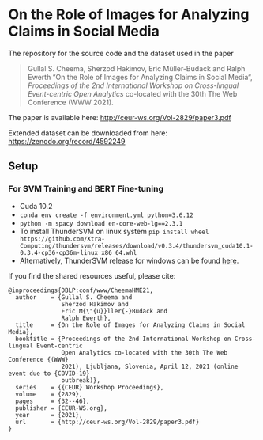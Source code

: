# On the Role of Images for Analyzing Claims in Social Media

The repository for the source code and the dataset used in the paper

> Gullal S. Cheema, Sherzod Hakimov, Eric Müller-Budack and Ralph Ewerth “On the Role of Images for Analyzing Claims in Social Media“, *Proceedings of the 2nd International Workshop on Cross-lingual Event-centric Open Analytics* co-located with the 30th The Web Conference (WWW 2021).

The paper is available here: http://ceur-ws.org/Vol-2829/paper3.pdf

Extended dataset can be downloaded from here: https://zenodo.org/record/4592249

## Setup
### For SVM Training and BERT Fine-tuning
- Cuda 10.2
- `conda env create -f environment.yml python=3.6.12`
- `python -m spacy download en-core-web-lg==2.3.1`
- To install ThunderSVM on linux system `pip install wheel https://github.com/Xtra-Computing/thundersvm/releases/download/v0.3.4/thundersvm_cuda10.1-0.3.4-cp36-cp36m-linux_x86_64.whl`
- Alternatively, ThunderSVM release for windows can be found [here](https://github.com/Xtra-Computing/thundersvm/releases).


If you find the shared resources useful, please cite:
```
@inproceedings{DBLP:conf/www/CheemaHME21,
  author    = {Gullal S. Cheema and
               Sherzod Hakimov and
               Eric M{\"{u}}ller{-}Budack and
               Ralph Ewerth},
  title     = {On the Role of Images for Analyzing Claims in Social Media},
  booktitle = {Proceedings of the 2nd International Workshop on Cross-lingual Event-centric
               Open Analytics co-located with the 30th The Web Conference {(WWW}
               2021), Ljubljana, Slovenia, April 12, 2021 (online event due to {COVID-19}
               outbreak)},
  series    = {{CEUR} Workshop Proceedings},
  volume    = {2829},
  pages     = {32--46},
  publisher = {CEUR-WS.org},
  year      = {2021},
  url       = {http://ceur-ws.org/Vol-2829/paper3.pdf}
}
```
